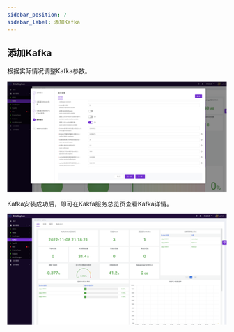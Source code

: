 ```yaml
---
sidebar_position: 7
sidebar_label: 添加Kafka
---
```

## 添加Kafka

根据实际情况调整Kafka参数。

![image-20221108212211421](../img/image-20221108212211421.png)

Kafka安装成功后，即可在Kakfa服务总览页查看Kafka详情。

![image-20221108212328561](../img/image-20221108212328561.png)

